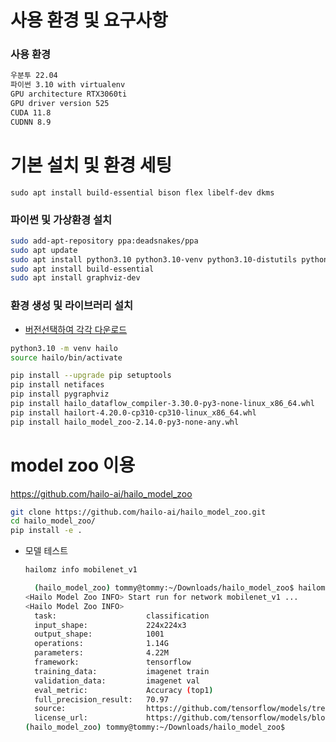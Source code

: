 # 사용 환경 및 요구사항

### 사용 환경

```bash
우분투 22.04
파이썬 3.10 with virtualenv
GPU architecture RTX3060ti
GPU driver version 525
CUDA 11.8
CUDNN 8.9
```

# 기본 설치 및 환경 세팅
```shell
sudo apt install build-essential bison flex libelf-dev dkms
```

### 파이썬 및 가상환경 설치

```bash
sudo add-apt-repository ppa:deadsnakes/ppa
sudo apt update
sudo apt install python3.10 python3.10-venv python3.10-distutils python3-tk python3.10-dev
sudo apt install build-essential
sudo apt install graphviz-dev
```
### 환경 생성 및 라이브러리 설치
- [버전선택하여 각각 다운로드](https://hailo.ai/developer-zone/software-downloads/)

```bash
python3.10 -m venv hailo
source hailo/bin/activate

pip install --upgrade pip setuptools
pip install netifaces
pip install pygraphviz
pip install hailo_dataflow_compiler-3.30.0-py3-none-linux_x86_64.whl
pip install hailort-4.20.0-cp310-cp310-linux_x86_64.whl
pip install hailo_model_zoo-2.14.0-py3-none-any.whl 
```

# model zoo 이용

https://github.com/hailo-ai/hailo_model_zoo

```bash
git clone https://github.com/hailo-ai/hailo_model_zoo.git
cd hailo_model_zoo/
pip install -e .
```

- 모델 테스트
  ```bash
  hailomz info mobilenet_v1
  ```

  ```bash
    (hailo_model_zoo) tommy@tommy:~/Downloads/hailo_model_zoo$ hailomz info mobilenet_v1
  <Hailo Model Zoo INFO> Start run for network mobilenet_v1 ...
  <Hailo Model Zoo INFO> 
  	task:                    classification
  	input_shape:             224x224x3
  	output_shape:            1001
  	operations:              1.14G
  	parameters:              4.22M
  	framework:               tensorflow
  	training_data:           imagenet train
  	validation_data:         imagenet val
  	eval_metric:             Accuracy (top1)
  	full_precision_result:   70.97
  	source:                  https://github.com/tensorflow/models/tree/v1.13.0/research/slim
  	license_url:             https://github.com/tensorflow/models/blob/master/LICENSE
  (hailo_model_zoo) tommy@tommy:~/Downloads/hailo_model_zoo$ 
  ```
